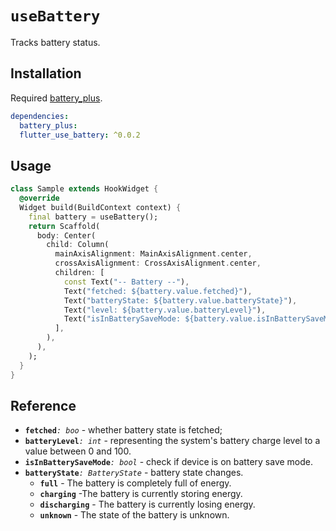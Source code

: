 # `useBattery`

Tracks battery status.

## Installation

Required [battery_plus](https://pub.dev/packages/battery_plus).

```yaml
dependencies:
  battery_plus:
  flutter_use_battery: ^0.0.2
```

## Usage

```dart
class Sample extends HookWidget {
  @override
  Widget build(BuildContext context) {
    final battery = useBattery();
    return Scaffold(
      body: Center(
        child: Column(
          mainAxisAlignment: MainAxisAlignment.center,
          crossAxisAlignment: CrossAxisAlignment.center,
          children: [
            const Text("-- Battery --"),
            Text("fetched: ${battery.value.fetched}"),
            Text("batteryState: ${battery.value.batteryState}"),
            Text("level: ${battery.value.batteryLevel}"),
            Text("isInBatterySaveMode: ${battery.value.isInBatterySaveMode}"),
          ],
        ),
      ),
    );
  }
}
```
## Reference

- **`fetched`**_`: boo`_ - whether battery state is fetched;
- **`batteryLevel`**_`: int`_ - representing the system's battery charge level to a value between 0 and 100.
- **`isInBatterySaveMode`**_`: bool`_ - check if device is on battery save mode.
- **`batteryState`**_`: BatteryState`_ - battery state changes.
  - **`full`** - The battery is completely full of energy.
  - **`charging`** -The battery is currently storing energy.
  - **`discharging`** - The battery is currently losing energy.
  - **`unknown`** - The state of the battery is unknown.